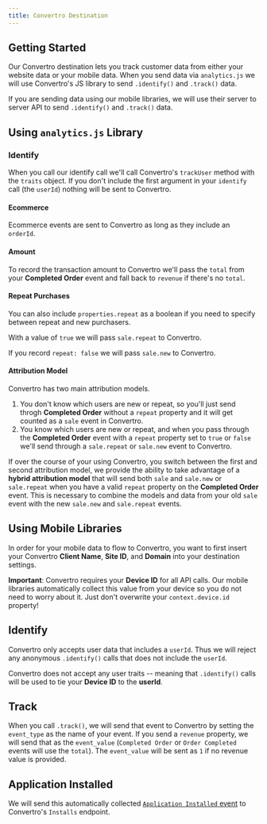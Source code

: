 ```yaml
---
title: Convertro Destination
---
```


## Getting Started

Our Convertro destination lets you track customer data from either your website data or your mobile data. When you send data via `analytics.js` we will use Convertro's JS library to send `.identify()` and `.track()` data.

If you are sending data using our mobile libraries, we will use their server to server API to send `.identify()` and `.track()` data.

## Using `analytics.js` Library

### Identify

When you call our identify call we'll call Convertro's `trackUser` method with the `traits` object. If you don't include the first argument in your `identify` call (the `userId`) nothing will be sent to Convertro.


#### Ecommerce

Ecommerce events are sent to Convertro as long as they include an `orderId`.


#### Amount

To record the transaction amount to Convertro we'll pass the `total` from your **Completed Order** event and fall back to `revenue` if there's no `total`.

#### Repeat Purchases

You can also include `properties.repeat` as a boolean if you need to specify between repeat and new purchasers.

With a value of `true` we will pass `sale.repeat` to Convertro.

If you record `repeat: false` we will pass `sale.new` to Convertro.

#### Attribution Model

Convertro has two main attribution models.

1. You don't know which users are new or repeat, so you'll just send throgh **Completed Order** without a `repeat` property and it will get counted as a `sale` event in Convertro.
2. You know which users are new or repeat, and when you pass through the **Completed Order** event with a `repeat` property set to `true` or `false` we'll send through a `sale.repeat` or `sale.new` event to Convertro.

If over the course of your using Convertro, you switch between the first and second attribution model, we provide the ability to take advantage of a **hybrid attribution model** that will send both `sale` and `sale.new` or `sale.repeat` when you have a valid `repeat` property on the **Completed Order** event. This is necessary to combine the models and data from your old `sale` event with the new `sale.new` and `sale.repeat` events.

## Using Mobile Libraries

In order for your mobile data to flow to Convertro, you want to first insert your Convertro **Client Name**, **Site ID**, and **Domain** into your destination settings.

**Important**: Convertro requires your **Device ID** for all API calls. Our mobile libraries automatically collect this value from your device so you do not need to worry about it. Just don't overwrite your `context.device.id` property!

## Identify

Convertro only accepts user data that includes a `userId`. Thus we will reject any anonymous `.identify()` calls that does not include the `userId`.

Convertro does not accept any user traits -- meaning that `.identify()` calls will be used to tie your **Device ID** to the **userId**.

## Track

When you call `.track()`, we will send that event to Convertro by setting the `event_type` as the name of your event. If you send a `revenue` property, we will send that as the `event_value` (`Completed Order` or `Order Completed` events will use the `total`). The `event_value` will be sent as `1` if no revenue value is provided.

## Application Installed

We will send this automatically collected [`Application Installed` event](/docs/spec/mobile/) to Convertro's `Installs` endpoint.
